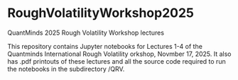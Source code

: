 # RoughVolatilityWorkshop2025
QuantMinds 2025 Rough Volatility Workshop lectures

This repository contains Jupyter notebooks for Lectures 1-4 of the Quantminds International Rough Volatility orkshop, Novmber 17, 2025. It also has .pdf printouts of these lectures and all the source code required to run the notebooks in the subdirectory /QRV.

